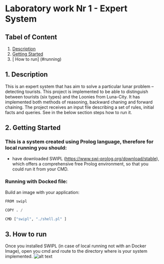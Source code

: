 # Laboratory work Nr 1 - Expert System
## Tabel of Content
1. [ Description ](#desc)
2. [ Getting Started](#start)
3. [ How to run] (#running)

<a name="desc"></a>
## 1. Description
This is an expert system that has aim to solve a particular lunar problem – detecting tourists. This project is implemented to be able to distinguish between tourists (six types) and the Loonies from Luna-City. It has implemented both methods of reasoning, backward chaning and forward chaining.
The project receives an input file describing a set of rules, initial facts and queries. See in the below section steps how to run it.
<a name="start"></a>
## 2.  Getting Started
### This is a system created using Prolog language, therefore for local running you should:
- have downloaded SWIPL (https://www.swi-prolog.org/download/stable), which offers a comprehensive free Prolog environment, so that you could run it from your CMD.

### Running with Docked file:
Build an image with your application:
```python
FROM swipl

COPY . /

CMD ["swipl", "./shell.pl" ]
```
<a name="running"></a>
## 3. How to run
Once you installed SWIPL (in case of local running not with an Docker Image), open you cmd and route to the directory where is your system implemented.
![alt text]()

